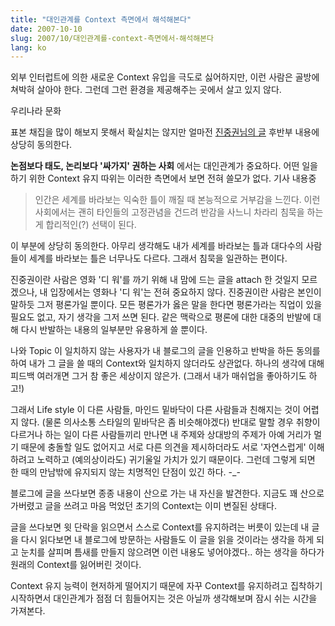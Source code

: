 ```yaml
---
title: "대인관계를 Context 측면에서 해석해본다"
date: 2007-10-10
slug: 2007/10/대인관계를-context-측면에서-해석해본다
lang: ko
---
```


외부 인터럽트에 의한 새로운 Context 유입을 극도로 싫어하지만, 이런 사람은 골방에 쳐박혀 살아야 한다.
그런데 그런 환경을 제공해주는 곳에서 살고 있지 않다. 

우리나라 문화

표본 채집을 많이 해보지 못해서 확실치는 않지만 얼마전 [진중권님의 글](http://www.ohmynews.com/NWS_Web/View/at_pg.aspx?CNTN_CD=A0000733296&PAGE_CD=N0000&BLCK_NO=7&CMPT_CD=M0010&NEW_GB=#none) 후반부 내용에 상당히 동의한다.

**논점보다 태도, 논리보다 '싸가지' 권하는 사회** 에서는 대인관계가 중요하다. 어떤 일을 하기 위한 Context 유지 따위는 이러한 측면에서 보면 전혀 쓸모가 없다. 기사 내용중 


> 인간은 세계를 바라보는 익숙한 틀이 깨질 때 본능적으로 거부감을 느낀다. 이런 사회에서는 괜히 타인들의 고정관념을 건드려 반감을 사느니 차라리 침묵을 하는 게 합리적인(?) 선택이 된다.


이 부분에 상당히 동의한다. 아무리 생각해도 내가 세계를 바라보는 틀과 대다수의 사람들이 세계를 바라보는 틀은 너무나도 다르다. 그래서 침묵을 일관하는 편이다. 

진중권이란 사람은 영화 '디 워'를 까기 위해 내 맘에 드는 글을 attach 한 것일지 모르겠으나, 내 입장에서는 영화나 '디 워'는 전혀 중요하지 않다. 진중권이란 사람은 본인이 말하듯 그저 평론가일 뿐이다. 모든 평론가가 옳은 말을 한다면 평론가라는 직업이 있을 필요도 없고, 자기 생각을 그저 쓰면 된다. 같은 맥락으로 평론에 대한 대중의 반발에 대해 다시 반발하는 내용의 일부분만 유용하게 쓸 뿐이다. 

나와 Topic 이 일치하지 않는 사용자가 내 블로그의 글을 인용하고 반박을 하든 동의를 하여 내가 그 글을 쓸 때의 Context와 일치하지 않더라도 상관없다. 하나의 생각에 대해 피드백 여러개면 그거 참 좋은 세상이지 않은가. (그래서 내가 매쉬업을 좋아하기도 하고!)

그래서 Life style 이 다른 사람들, 마인드 밑바닥이 다른 사람들과 친해지는 것이 어렵지 않다. (물론  의사소통 스타일의 밑바닥은 좀 비슷해야겠다) 반대로 말할 경우 취향이 다르거나 하는 일이 다른 사람들끼리 만나면 내 주제와 상대방의 주제가 아예 거리가 멀기 때문에 충돌할 일도 없어지고 서로 다른 의견을 제시하더라도 서로 '자연스럽게' 이해하려고 노력하고 (예의상이라도) 귀기울일 가치가 있기 때문이다. 그런데 그렇게 되면 한 때의 만남밖에 유지되지 않는 치명적인 단점이 있긴 하다. -_- 

블로그에 글을 쓰다보면 종종 내용이 산으로 가는 내 자신을 발견한다. 지금도 꽤 산으로 가버렸고 글을 쓰려고 마음 먹었던 초기의 Context는 이미 변질된 상태다. 

글을 쓰다보면 윗 단락을 읽으면서 스스로 Context를 유지하려는 버릇이 있는데 내 글을 다시 읽다보면 내 블로그에 방문하는 사람들도 이 글을 읽을 것이라는 생각을 하게 되고 눈치를 살피며 틈새를 만들지 않으려면 이런 내용도 넣어야겠다.. 하는 생각을 하다가 원래의 Context를 잃어버린 것이다. 

Context 유지 능력이 현저하게 떨어지기 때문에 자꾸 Context를 유지하려고 집착하기 시작하면서 대인관계가 점점 더 힘들어지는 것은 아닐까 생각해보며 잠시 쉬는 시간을 가져본다.
